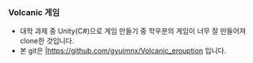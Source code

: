 ### Volcanic 게임

- 대학 과제 중 Unity(C#)으로 게임 만들기 중 학우분의 게임이 너무 잘 만들어져 clone한 것입니다.
- 본 git은
  |https://github.com/gyuimnx/Volcanic_erouption
입니다.
